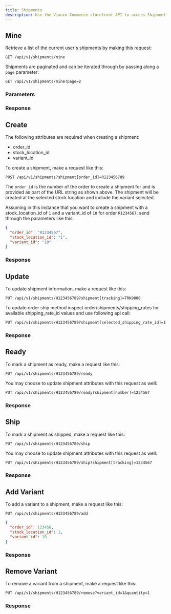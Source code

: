 ```yaml
---
title: Shipments
description: Use the Viauco Commerce storefront API to access Shipment data.
---
```


## Mine

Retrieve a list of the current user's shipments by making this request:

```text
GET /api/v1/shipments/mine
```

Shipments are paginated and can be iterated through by passing along a `page` parameter:

```text
GET /api/v1/shipments/mine?page=2
```

### Parameters

<params params='[
  {
    "name": "page",
    "description": "The page number of shipments to display."
  }, {
    "name": "per_page",
    "description": "The number of shipments to return per page."
  }
]'></params>

### Response

<status code="200"></status>
<json sample="shipments"></json>

## Create

<alert type="admin_only" kind="danger"></alert>

The following attributes are required when creating a shipment:

- order_id
- stock_location_id
- variant_id

To create a shipment, make a request like this:

```text
POST /api/v1/shipments?shipment[order_id]=R123456789
```

The `order_id` is the number of the order to create a shipment for and is provided as part of the URL string as shown above. The shipment will be created at the selected stock location and include the variant selected.

Assuming in this instance that you want to create a shipment with a stock_location_id of `1` and a variant_id of `10` for order `R1234567`, send through the parameters like this:

```json
{
  "order_id": "R1234567",
  "stock_location_id": "1",
  "variant_id": "10"
}
```

### Response

<status code="200"></status>
<json sample="shipment_small"></json>

## Update

<alert type="admin_only" kind="danger"></alert>

To update shipment information, make a request like this:

```text
PUT /api/v1/shipments/H123456789?shipment[tracking]=TRK9000
```

To update order ship method inspect order/shipments/shipping_rates for available shipping_rate_id values and use following api call:

    PUT /api/v1/shipments/H123456789?shipment[selected_shipping_rate_id]=1

### Response

<status code="200"></status>
<json sample="shipment_small"></json>

## Ready

<alert type="admin_only" kind="danger"></alert>

To mark a shipment as ready, make a request like this:

    PUT /api/v1/shipments/H123456789/ready

You may choose to update shipment attributes with this request as well:

    PUT /api/v1/shipments/H123456789/ready?shipment[number]=1234567

### Response

<status code="200"></status>
<json sample="shipment_small" merge='{"state": "ready"}'></json>

## Ship

<alert type="admin_only" kind="danger"></alert>

To mark a shipment as shipped, make a request like this:

    PUT /api/v1/shipments/H123456789/ship

You may choose to update shipment attributes with this request as well:

    PUT /api/v1/shipments/H123456789/ship?shipment[tracking]=1234567

### Response

<status code="200"></status>
<json sample="shipment_small" merge='{"state": "shipped"}'></json>

## Add Variant

<alert type="admin_only" kind="danger"></alert>

To add a variant to a shipment, make a request like this:

    PUT /api/v1/shipments/H123456789/add

```json
{
  "order_id": 123456,
  "stock_location_id": 1,
  "variant_id": 10
}
```

### Response

<status code="200"></status>
<json sample="shipment_small"></json>

## Remove Variant

<alert type="admin_only" kind="danger"></alert>

To remove a variant from a shipment, make a request like this:

    PUT /api/v1/shipments/H123456789/remove?variant_id=1&quantity=1

### Response

<status code="200"></status>
<json sample="shipment_small"></json>
